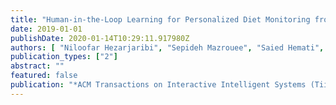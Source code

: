 ```yaml
---
title: "Human-in-the-Loop Learning for Personalized Diet Monitoring from Unstructured Mobile Data"
date: 2019-01-01
publishDate: 2020-01-14T10:29:11.917980Z
authors: [ "Niloofar Hezarjaribi", "Sepideh Mazrouee", "Saied Hemati", "Naomi Chaytor", "Martine Perrigue", "Hassan Ghasemzadeh"]
publication_types: ["2"]
abstract: ""
featured: false
publication: "*ACM Transactions on Interactive Intelligent Systems (TiiS)*, Article No. 23, November 2019 (**Recipient of 2019 ACM TiiS Honorable Mention**)"
---
```


